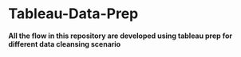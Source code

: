 # Tableau-Data-Prep
<b>All the flow in this repository are developed using tableau prep for different data cleansing scenario</b>
